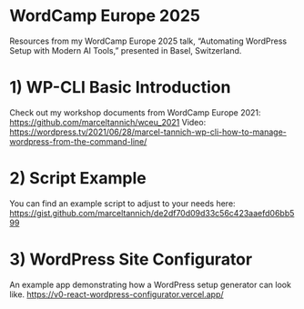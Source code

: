 # WordCamp Europe 2025
Resources from my WordCamp Europe 2025 talk, “Automating WordPress Setup with Modern AI Tools,” presented in Basel, Switzerland.

# 1) WP-CLI Basic Introduction
Check out my workshop documents from WordCamp Europe 2021: https://github.com/marceltannich/wceu_2021
Video: https://wordpress.tv/2021/06/28/marcel-tannich-wp-cli-how-to-manage-wordpress-from-the-command-line/

# 2) Script Example
You can find an example script to adjust to your needs here: 
https://gist.github.com/marceltannich/de2df70d09d33c56c423aaefd06bb599

# 3) WordPress Site Configurator
An example app demonstrating how a WordPress setup generator can look like.
https://v0-react-wordpress-configurator.vercel.app/
